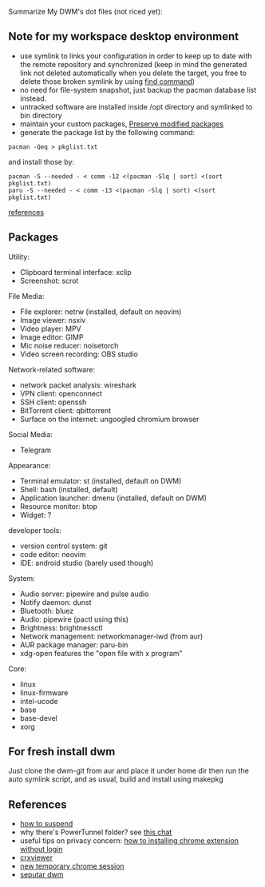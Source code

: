 Summarize My DWM's dot files (not riced yet):

## Note for my workspace desktop environment
- use symlink to links your configuration in order to keep up to date with the remote repository and synchronized (keep in mind the generated link not deleted automatically when you delete the target, you free to delete those broken symlink by using [find command](https://linuxize.com/post/how-to-remove-symbolic-links-in-linux/#find-and-delete-broken-symbolic-links))
- no need for file-system snapshot, just backup the pacman database list instead.
- untracked software are installed inside /opt directory and symlinked to bin directory
- maintain your custom packages, [Preserve modified packages](https://wiki.archlinux.org/title/Arch_build_system#Preserve_modified_packages)
- generate the package list by the following command:

```shell
pacman -Qeq > pkglist.txt
```

and install those by:

```shell
pacman -S --needed - < comm -12 <(pacman -Slq | sort) <(sort pkglist.txt)
paru -S --needed - < comm -13 <(pacman -Slq | sort) <(sort pkglist.txt)
```

[references](https://wiki.archlinux.org/title/Pacman/Tips_and_tricks#Install_packages_from_a_list)

## Packages

Utility:
- Clipboard terminal interface: xclip
- Screenshot: scrot

File Media:
- File explorer: netrw (installed, default on neovim)
- Image viewer: nsxiv
- Video player: MPV
- Image editor: GIMP
- Mic noise reducer: noisetorch
- Video screen recording: OBS studio

Network-related software:
- network packet analysis: wireshark
- VPN client: openconnect
- SSH client: openssh
- BitTorrent client: qbittorrent
- Surface on the internet: ungoogled chromium browser

Social Media:
- Telegram

Appearance:
- Terminal emulator: st (installed, default on DWM)
- Shell: bash (installed, default)
- Application launcher: dmenu (installed, default on DWM)
- Resource monitor: btop
- Widget: ?

developer tools:
- version control system: git
- code editor: neovim
- IDE: android studio (barely used though)

System:
- Audio server: pipewire and pulse audio
- Notify daemon: dunst
- Bluetooth: bluez
- Audio: pipewire (pactl using this)
- Brightness: brightnessctl
- Network management: networkmanager-iwd (from aur)
- AUR package manager: paru-bin
- xdg-open features the "open file with x program"

Core:
- linux
- linux-firmware
- intel-ucode
- base
- base-devel
- xorg

## For fresh install dwm
Just clone the dwm-git from aur and place it under home dir then run the auto symlink script, and as usual, build and install using makepkg

## References
- [how to suspend](https://askubuntu.com/questions/1792/how-can-i-suspend-hibernate-from-command-line)
- why there's PowerTunnel folder? see [this chat](https://t.me/GNUWeeb/883581)
- useful tips on privacy concern: [how to installing chrome extension without login](https://superuser.com/questions/633706/how-to-install-extensions-in-chrome-without-a-google-account)
- [crxviewer](https://crxviewer.com/)
- [new temporary chrome session](https://t.me/c/1987506309/1603/3351)
- [seputar dwm](https://bandithijo.dev/blog/dwm-window-manager-anti-ribet)

